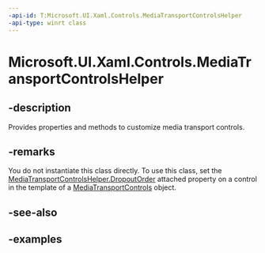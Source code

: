 ```yaml
---
-api-id: T:Microsoft.UI.Xaml.Controls.MediaTransportControlsHelper
-api-type: winrt class
---
```


# Microsoft.UI.Xaml.Controls.MediaTransportControlsHelper

<!--
public sealed class MediaTransportControlsHelper
-->


## -description

Provides properties and methods to customize media transport controls.

## -remarks

You do not instantiate this class directly. To use this class, set the [MediaTransportControlsHelper.DropoutOrder](mediatransportcontrolshelper_dropoutorder.md) attached property on a control in the template of a [MediaTransportControls](mediatransportcontrols.md) object.

## -see-also

## -examples


